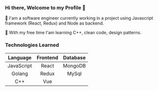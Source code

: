 ### Hi there, Welcome to my Profile 👋

🔭 I'am a software engineer currently working in a project using Javascript framework (React, Redux) and Node as backend.

🌱 With my free time I'am learning C++, clean code, design patterns.

### Technologies Learned
|Language   |Frontend  | Database |
|:----:     |:----:    |:----:    |
|JavaScript |React     |MongoDB   |
|Golang     |Redux     |MySql     |
|C++        |Vue       |          |
